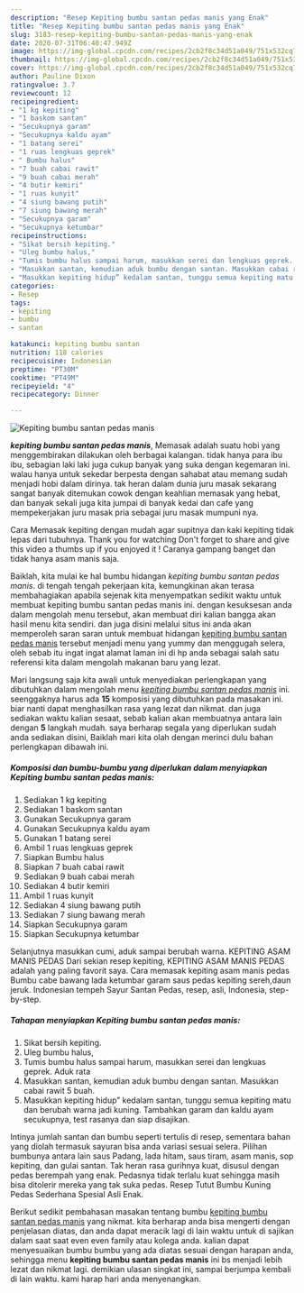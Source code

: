 ```yaml
---
description: "Resep Kepiting bumbu santan pedas manis yang Enak"
title: "Resep Kepiting bumbu santan pedas manis yang Enak"
slug: 3183-resep-kepiting-bumbu-santan-pedas-manis-yang-enak
date: 2020-07-31T06:40:47.949Z
image: https://img-global.cpcdn.com/recipes/2cb2f8c34d51a049/751x532cq70/kepiting-bumbu-santan-pedas-manis-foto-resep-utama.jpg
thumbnail: https://img-global.cpcdn.com/recipes/2cb2f8c34d51a049/751x532cq70/kepiting-bumbu-santan-pedas-manis-foto-resep-utama.jpg
cover: https://img-global.cpcdn.com/recipes/2cb2f8c34d51a049/751x532cq70/kepiting-bumbu-santan-pedas-manis-foto-resep-utama.jpg
author: Pauline Dixon
ratingvalue: 3.7
reviewcount: 12
recipeingredient:
- "1 kg kepiting"
- "1 baskom santan"
- "Secukupnya garam"
- "Secukupnya kaldu ayam"
- "1 batang serei"
- "1 ruas lengkuas geprek"
- " Bumbu halus"
- "7 buah cabai rawit"
- "9 buah cabai merah"
- "4 butir kemiri"
- "1 ruas kunyit"
- "4 siung bawang putih"
- "7 siung bawang merah"
- "Secukupnya garam"
- "Secukupnya ketumbar"
recipeinstructions:
- "Sikat bersih kepiting."
- "Uleg bumbu halus,"
- "Tumis bumbu halus sampai harum, masukkan serei dan lengkuas geprek. Aduk rata"
- "Masukkan santan, kemudian aduk bumbu dengan santan. Masukkan cabai rawit 5 buah."
- "Masukkan kepiting hidup” kedalam santan, tunggu semua kepiting matu dan berubah warna jadi kuning. Tambahkan garam dan kaldu ayam secukupnya, test rasanya dan siap disajikan."
categories:
- Resep
tags:
- kepiting
- bumbu
- santan

katakunci: kepiting bumbu santan 
nutrition: 118 calories
recipecuisine: Indonesian
preptime: "PT30M"
cooktime: "PT49M"
recipeyield: "4"
recipecategory: Dinner

---
```



![Kepiting bumbu santan pedas manis](https://img-global.cpcdn.com/recipes/2cb2f8c34d51a049/751x532cq70/kepiting-bumbu-santan-pedas-manis-foto-resep-utama.jpg)

<b><i>kepiting bumbu santan pedas manis</i></b>, Memasak adalah suatu hobi yang menggembirakan dilakukan oleh berbagai kalangan. tidak hanya para ibu ibu, sebagian laki laki juga cukup banyak yang suka dengan kegemaran ini. walau hanya untuk sekedar berpesta dengan sahabat atau memang sudah menjadi hobi dalam dirinya. tak heran dalam dunia juru masak sekarang sangat banyak ditemukan cowok dengan keahlian memasak yang hebat, dan banyak sekali juga kita jumpai di banyak kedai dan cafe yang mempekerjakan juru masak pria sebagai juru masak mumpuni nya.

Cara Memasak kepiting dengan mudah agar supitnya dan kaki kepiting tidak lepas dari tubuhnya. Thank you for watching Don&#39;t forget to share and give this video a thumbs up if you enjoyed it ! Caranya gampang banget dan tidak hanya asam manis saja.

Baiklah, kita mulai ke hal bumbu hidangan <i>kepiting bumbu santan pedas manis</i>. di tengah tengah pekerjaan kita, kemungkinan akan terasa membahagiakan apabila sejenak kita menyempatkan sedikit waktu untuk membuat kepiting bumbu santan pedas manis ini. dengan kesuksesan anda dalam mengolah menu tersebut, akan membuat diri kalian bangga akan hasil menu kita sendiri. dan juga disini melalui situs ini anda akan memperoleh saran saran untuk membuat hidangan <u>kepiting bumbu santan pedas manis</u> tersebut menjadi menu yang yummy dan menggugah selera, oleh sebab itu ingat ingat alamat laman ini di hp anda sebagai salah satu referensi kita dalam mengolah makanan baru yang lezat.


Mari langsung saja kita awali untuk menyediakan perlengkapan yang dibutuhkan dalam mengolah menu <u><i>kepiting bumbu santan pedas manis</i></u> ini. seenggaknya harus ada <b>15</b> komposisi yang dibutuhkan pada masakan ini. biar nanti dapat menghasilkan rasa yang lezat dan nikmat. dan juga sediakan waktu kalian sesaat, sebab kalian akan membuatnya antara lain dengan <b>5</b> langkah mudah. saya berharap segala yang diperlukan sudah anda sediakan disini, Baiklah mari kita olah dengan merinci dulu bahan perlengkapan dibawah ini.

<!--inarticleads1-->

##### Komposisi dan bumbu-bumbu yang diperlukan dalam menyiapkan Kepiting bumbu santan pedas manis:

1. Sediakan 1 kg kepiting
1. Sediakan 1 baskom santan
1. Gunakan Secukupnya garam
1. Gunakan Secukupnya kaldu ayam
1. Gunakan 1 batang serei
1. Ambil 1 ruas lengkuas geprek
1. Siapkan  Bumbu halus
1. Siapkan 7 buah cabai rawit
1. Sediakan 9 buah cabai merah
1. Sediakan 4 butir kemiri
1. Ambil 1 ruas kunyit
1. Sediakan 4 siung bawang putih
1. Sediakan 7 siung bawang merah
1. Siapkan Secukupnya garam
1. Siapkan Secukupnya ketumbar


Selanjutnya masukkan cumi, aduk sampai berubah warna. KEPITING ASAM MANIS PEDAS Dari sekian resep kepiting, KEPITING ASAM MANIS PEDAS adalah yang paling favorit saya. Cara memasak kepiting asam manis pedas Bumbu cabe bawang lada ketumbar garam saus pedas kepiting sereh,daun jeruk. Indonesian tempeh Sayur Santan Pedas, resep, asli, Indonesia, step-by-step. 

<!--inarticleads2-->

##### Tahapan menyiapkan Kepiting bumbu santan pedas manis:

1. Sikat bersih kepiting.
1. Uleg bumbu halus,
1. Tumis bumbu halus sampai harum, masukkan serei dan lengkuas geprek. Aduk rata
1. Masukkan santan, kemudian aduk bumbu dengan santan. Masukkan cabai rawit 5 buah.
1. Masukkan kepiting hidup” kedalam santan, tunggu semua kepiting matu dan berubah warna jadi kuning. Tambahkan garam dan kaldu ayam secukupnya, test rasanya dan siap disajikan.


Intinya jumlah santan dan bumbu seperti tertulis di resep, sementara bahan yang diolah termasuk sayuran bisa anda variasi sesuai selera. Pilihan bumbunya antara lain saus Padang, lada hitam, saus tiram, asam manis, sop kepiting, dan gulai santan. Tak heran rasa gurihnya kuat, disusul dengan pedas berempah yang enak. Pedasnya tidak terlalu kuat sehingga masih bisa ditolerir mereka yang tak suka pedas. Resep Tutut Bumbu Kuning Pedas Sederhana Spesial Asli Enak. 

Berikut sedikit pembahasan masakan tentang bumbu <u>kepiting bumbu santan pedas manis</u> yang nikmat. kita berharap anda bisa mengerti dengan penjelasan diatas, dan anda dapat meracik lagi di lain waktu untuk di sajikan dalam saat saat even even family atau kolega anda. kalian dapat menyesuaikan bumbu bumbu yang ada diatas sesuai dengan harapan anda, sehingga menu <b>kepiting bumbu santan pedas manis</b> ini bs menjadi lebih lezat dan nikmat lagi. demikian ulasan singkat ini, sampai berjumpa kembali di lain waktu. kami harap hari anda menyenangkan.
